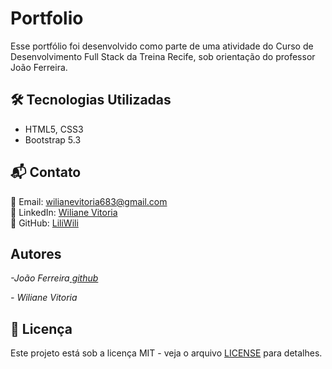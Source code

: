 # Portfolio

Esse portfólio foi desenvolvido como parte de uma atividade do Curso de Desenvolvimento Full Stack da Treina Recife, sob orientação do professor João Ferreira.

## 🛠️ Tecnologias Utilizadas
- HTML5, CSS3
- Bootstrap 5.3

## 📬 Contato
📧 Email: [wilianevitoria683@gmail.com](mailto:wilianevitoria683@gmail.com)  
💼 LinkedIn: [Wiliane Vitoria](https://www.linkedin.com/in/wiliane-vitoria-maria-da-silva-627754270/)  
🐙 GitHub: [LiliWili](https://github.com/LiliWili)

## Autores
<em>-João Ferreira<a href="https://github.com/joaoferreirape"> github</a></em>

<em>- Wiliane Vitoria</em>

## 📜 Licença
Este projeto está sob a licença MIT - veja o arquivo [LICENSE](LICENSE) para detalhes.

